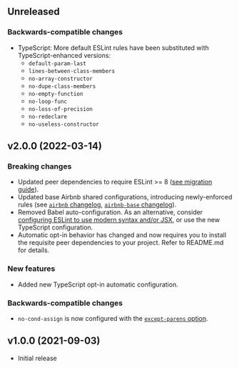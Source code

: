 ## Unreleased

### Backwards-compatible changes

- TypeScript: More default ESLint rules have been substituted with TypeScript-enhanced versions:
  - `default-param-last`
  - `lines-between-class-members`
  - `no-array-constructor`
  - `no-dupe-class-members`
  - `no-empty-function`
  - `no-loop-func`
  - `no-loss-of-precision`
  - `no-redeclare`
  - `no-useless-constructor`

## v2.0.0 (2022-03-14)

### Breaking changes

- Updated peer dependencies to require ESLint >= 8 ([see migration guide](https://eslint.org/docs/8.0.0/user-guide/migrating-to-8.0.0)).
- Updated base Airbnb shared configurations, introducing newly-enforced rules (see [`airbnb` changelog](https://github.com/airbnb/javascript/blob/master/packages/eslint-config-airbnb/CHANGELOG.md), [`airbnb-base` changelog](https://github.com/airbnb/javascript/blob/master/packages/eslint-config-airbnb-base/CHANGELOG.md)).
- Removed Babel auto-configuration. As an alternative, consider [configuring ESLint to use modern syntax and/or JSX](https://eslint.org/docs/user-guide/configuring/language-options#specifying-parser-options), or use the new TypeScript configuration.
- Automatic opt-in behavior has changed and now requires you to install the requisite peer dependencies to your project. Refer to README.md for details.

### New features

- Added new TypeScript opt-in automatic configuration.

### Backwards-compatible changes

- `no-cond-assign` is now configured with the [`except-parens` option](https://eslint.org/docs/rules/no-cond-assign#except-parens).

## v1.0.0 (2021-09-03)

- Initial release
